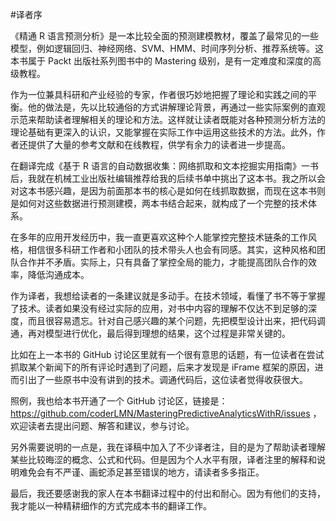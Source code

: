 #译者序

《精通 R 语言预测分析》是一本比较全面的预测建模教材，覆盖了最常见的一些模型，例如逻辑回归、神经网络、SVM、HMM、时间序列分析、推荐系统等。这本书属于 Packt 出版社系列图书中的 Mastering 级别，是有一定难度和深度的高级教程。

作为一位兼具科研和产业经验的专家，作者很巧妙地把握了理论和实践之间的平衡。他的做法是，先以比较通俗的方式讲解理论背景，再通过一些实际案例的直观示范来帮助读者理解相关的理论和方法。这样就让读者既能对各种预测分析方法的理论基础有更深入的认识，又能掌握在实际工作中运用这些技术的方法。此外，作者还提供了大量的参考文献和在线教程，供学有余力的读者进一步提高。

在翻译完成《基于 R 语言的自动数据收集：网络抓取和文本挖掘实用指南》一书后，我就在机械工业出版社编辑推荐给我的后续书单中挑出了这本书。我之所以会对这本书感兴趣，是因为前面那本书的核心是如何在线抓取数据，而现在这本书则是如何对这些数据进行预测建模，两本书结合起来，就构成了一个完整的技术体系。

在多年的应用开发经历中，我一直更喜欢这种个人能掌控完整技术链条的工作风格，相信很多科研工作者和小团队的技术带头人也会有同感。其实，这种风格和团队合作并不矛盾。实际上，只有具备了掌控全局的能力，才能提高团队合作的效率，降低沟通成本。

作为译者，我想给读者的一条建议就是多动手。在技术领域，看懂了书不等于掌握了技术。读者如果没有经过实际的应用，对书中内容的理解不仅达不到足够的深度，而且很容易遗忘。针对自己感兴趣的某个问题，先把模型设计出来，把代码调通，再对模型进行优化，最后得到理想的结果，这个过程是非常关键的。

比如在上一本书的 GitHub 讨论区里就有一个很有意思的话题，有一位读者在尝试抓取某个新闻下的所有评论时遇到了问题，后来才发现是 iFrame 框架的原因，进而引出了一些原书中没有讲到的技术。调通代码后，这位读者觉得收获很大。

照例，我也给本书开通了一个 GitHub 讨论区，链接是：https://github.com/coderLMN/MasteringPredictiveAnalyticsWithR/issues ，欢迎读者去提出问题、解答和建议，参与讨论。

另外需要说明的一点是，我在译稿中加入了不少译者注，目的是为了帮助读者理解某些比较晦涩的概念、公式和代码。但是因为个人水平有限，译者注里的解释和说明难免会有不严谨、画蛇添足甚至错误的地方，请读者多多指正。

最后，我还要感谢我的家人在本书翻译过程中的付出和耐心。因为有他们的支持，我才能以一种精耕细作的方式完成本书的翻译工作。
